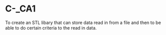 # C-_CA1
To create an STL libary that can store data read in from a file and then to be able to do certain criteria to the read in data.
